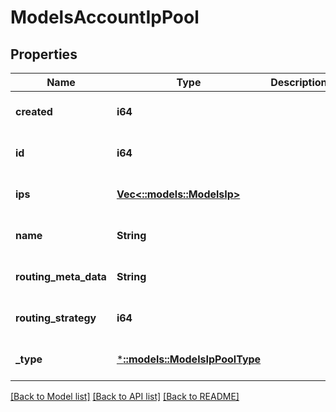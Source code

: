 # ModelsAccountIpPool

## Properties
Name | Type | Description | Notes
------------ | ------------- | ------------- | -------------
**created** | **i64** |  | [optional] [default to null]
**id** | **i64** |  | [optional] [default to null]
**ips** | [**Vec<::models::ModelsIp>**](models.IP.md) |  | [optional] [default to null]
**name** | **String** |  | [optional] [default to null]
**routing_meta_data** | **String** |  | [optional] [default to null]
**routing_strategy** | **i64** |  | [optional] [default to null]
**_type** | [***::models::ModelsIpPoolType**](models.IPPoolType.md) |  | [optional] [default to null]

[[Back to Model list]](../README.md#documentation-for-models) [[Back to API list]](../README.md#documentation-for-api-endpoints) [[Back to README]](../README.md)


